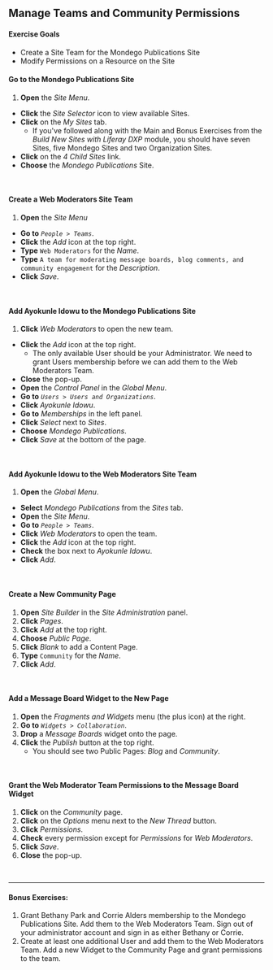 <a href="#" id="4"></a>

## Manage Teams and Community Permissions 

<div class="ahead">

#### Exercise Goals
* Create a Site Team for the Mondego Publications Site
* Modify Permissions on a Resource on the Site

</div>

#### Go to the Mondego Publications Site
1. **Open** the _Site Menu_.  
* **Click** the _Site Selector_ icon to view available Sites.
* **Click** on the _My Sites_ tab.
	* If you've followed along with the Main and Bonus Exercises from the _Build New Sites with Liferay DXP_ module, you should have seven Sites, five Mondego Sites and two Organization Sites.
* **Click** on the _4 Child Sites_ link.
* **Choose** the _Mondego Publications_ Site.

<br />

#### Create a Web Moderators Site Team
1. **Open** the _Site Menu_
* **Go to** _`People > Teams`_. 
* **Click** the _Add_ icon at the top right.
* **Type** `Web Moderators` for the _Name_.
* **Type** `A team for moderating message boards, blog comments, and community engagement` for the _Description_.
* **Click** _Save_.

<br />

#### Add Ayokunle Idowu to the Mondego Publications Site
1. **Click** _Web Moderators_ to open the new team.
* **Click** the _Add_ icon at the top right.
	- The only available User should be your Administrator. We need to grant Users membership before we can add them to the Web Moderators Team. 
* **Close** the pop-up.
* **Open** the _Control Panel_ in the _Global Menu_.
* **Go to** _`Users > Users and Organizations`_.
* **Click** _Ayokunle Idowu_.
* **Go to** _Memberships_ in the left panel.
* **Click** _Select_ next to _Sites_. 
* **Choose** _Mondego Publications_.
* **Click** _Save_ at the bottom of the page.

<br />

#### Add Ayokunle Idowu to the Web Moderators Site Team
1. **Open** the _Global Menu_.
* **Select** _Mondego Publications_ from the _Sites_ tab. 
* **Open** the _Site Menu_.
* **Go to** _`People > Teams`_. 
* **Click** _Web Moderators_ to open the team.
* **Click** the _Add_ icon at the top right.
* **Check** the box next to _Ayokunle Idowu_.
* **Click** _Add_.

<br />

#### Create a New Community Page
1. **Open** _Site Builder_ in the _Site Administration_ panel.
2. **Click** _Pages_.
3. **Click** _Add_ at the top right.
4. **Choose** _Public Page_.
5. **Click** _Blank_ to add a Content Page.
6. **Type** `Community` for the _Name_.
7. **Click** _Add_.

<br />

#### Add a Message Board Widget to the New Page
1. **Open** the _Fragments and Widgets_ menu (the plus icon) at the right.
2. **Go to** _`Widgets > Collaboration`_.
3. **Drop** a _Message Boards_ widget onto the page.
4. **Click** the _Publish_ button at the top right.
	- You should see two Public Pages: _Blog_ and _Community_. 

<br />

#### Grant the Web Moderator Team Permissions to the Message Board Widget
1. **Click** on the _Community_ page. 
2. **Click** on the _Options_ menu next to the _New Thread_ button.
3. **Click** _Permissions_.
4. **Check** every permission except for _Permissions_ for _Web Moderators_.
5. **Click** _Save_.
6. **Close** the pop-up.

<br />

---

#### Bonus Exercises:
1. Grant Bethany Park and Corrie Alders membership to the Mondego Publications Site. Add them to the Web Moderators Team. Sign out of your administrator account and sign in as either Bethany or Corrie.
2. Create at least one additional User and add them to the Web Moderators Team. Add a new Widget to the Community Page and grant permissions to the team.